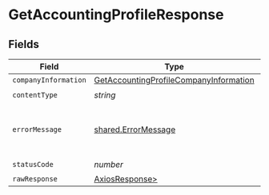 # GetAccountingProfileResponse


## Fields

| Field                                                                                                       | Type                                                                                                        | Required                                                                                                    | Description                                                                                                 |
| ----------------------------------------------------------------------------------------------------------- | ----------------------------------------------------------------------------------------------------------- | ----------------------------------------------------------------------------------------------------------- | ----------------------------------------------------------------------------------------------------------- |
| `companyInformation`                                                                                        | [GetAccountingProfileCompanyInformation](../../models/operations/getaccountingprofilecompanyinformation.md) | :heavy_minus_sign:                                                                                          | Success                                                                                                     |
| `contentType`                                                                                               | *string*                                                                                                    | :heavy_check_mark:                                                                                          | N/A                                                                                                         |
| `errorMessage`                                                                                              | [shared.ErrorMessage](../../models/shared/errormessage.md)                                                  | :heavy_minus_sign:                                                                                          | Your API request was not properly authorized.                                                               |
| `statusCode`                                                                                                | *number*                                                                                                    | :heavy_check_mark:                                                                                          | N/A                                                                                                         |
| `rawResponse`                                                                                               | [AxiosResponse>](https://axios-http.com/docs/res_schema)                                                    | :heavy_minus_sign:                                                                                          | N/A                                                                                                         |